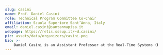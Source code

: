 ```yaml
---
slug: casini
name: Prof. Daniel Casini
role: Technical Program Committee Co-Chair
affiliation: Scuola Superiore Sant’Anna, Italy
email: daniel.casini@santannapisa.it
webpage: https://retis.sssup.it/~d.casini/
pic: assets/data/organizers/casini.png
bio: >-
    Daniel Casini is an Assistant Professor at the Real-Time Systems (ReTiS) Laboratory of the Scuola Superiore Sant'Anna of Pisa. He graduated (cum laude) in Embedded Computing Systems Engineering, a Master degree jointly offered by the Scuola Superiore Sant'Anna of Pisa and University of Pisa, and received a Ph.D. in computer engineering at the Scuola Superiore Sant'Anna of Pisa (with honors), working under the supervision of Prof. Alessandro Biondi and Prof. Giorgio Buttazzo. In 2019, he has been visiting scholar at the Max Planck Institute for Software Systems (Germany). His research interests include software predictability in multi-processor systems, schedulability analysis, synchronization protocols, and the design and implementation of real-time operating systems and hypervisors.
---
```

